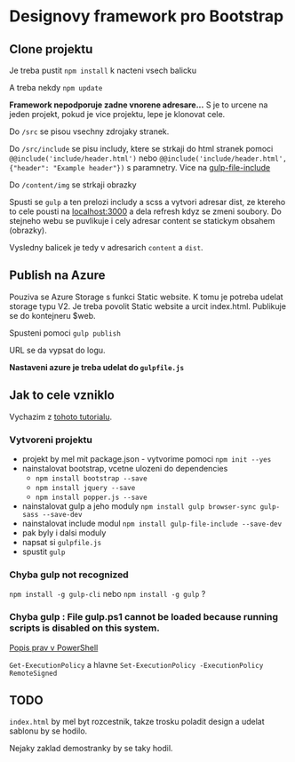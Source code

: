 # Designovy framework pro Bootstrap

## Clone projektu

Je treba pustit `npm install` k nacteni vsech balicku

A treba nekdy `npm update`

**Framework nepodporuje zadne vnorene adresare...** S je to urcene na jeden projekt, pokud je vice projektu, lepe je klonovat cele.

Do `/src` se pisou vsechny zdrojaky stranek. 

Do `/src/include` se pisu includy, ktere se strkaji do html stranek pomoci `@@include('include/header.html')` nebo `@@include('include/header.html', {"header": "Example header"})` s paramnetry. Vice na [gulp-file-include](https://www.npmjs.com/package/gulp-file-include)

Do `/content/img` se strkaji obrazky

Spusti se `gulp` a ten prelozi includy a scss a vytvori adresar dist, ze ktereho to cele pousti na [localhost:3000](http://localhost:3000/) a dela refresh kdyz se zmeni soubory. Do stejneho webu se puvlikuje i cely adresar content se statickym obsahem (obrazky).

Vysledny balicek je tedy v adresarich `content` a `dist`.

## Publish na Azure

Pouziva se Azure Storage s funkci Static website. K tomu je potreba udelat storage typu V2. Je treba povolit Static website a urcit index.html. Publikuje se do kontejneru $web.

Spusteni pomoci `gulp publish`

URL se da vypsat do logu.

**Nastaveni azure je treba udelat do `gulpfile.js`**

## Jak to cele vzniklo

Vychazim z [tohoto tutorialu](https://coursetro.com/posts/design/72/Installing-Bootstrap-4-Tutorial).

### Vytvoreni projektu

- projekt by mel mit package.json - vytvorime pomoci `npm init --yes`
- nainstalovat bootstrap, vcetne ulozeni do dependencies
  - `npm install bootstrap --save`
  - `npm install jquery --save`
  - `npm install popper.js --save`
- nainstalovat gulp a jeho moduly `npm install gulp browser-sync gulp-sass --save-dev`
- nainstalovat include modul `npm install gulp-file-include --save-dev`
- pak byly i dalsi moduly
- napsat si `gulpfile.js`
- spustit `gulp`

### Chyba gulp not recognized

`npm install -g gulp-cli` nebo `npm install -g gulp` ?

### Chyba gulp : File gulp.ps1 cannot be loaded because running scripts is disabled on this system. 

[Popis prav v PowerShell](https:/go.microsoft.com/fwlink/?LinkID=135170)

`Get-ExecutionPolicy` a hlavne `Set-ExecutionPolicy -ExecutionPolicy RemoteSigned`

## TODO

`index.html` by mel byt rozcestnik, takze trosku poladit design a udelat sablonu by se hodilo.

Nejaky zaklad demostranky by se taky hodil.
